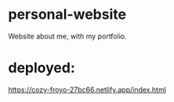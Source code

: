 # personal-website
Website about me, with my portfolio.
# deployed:
https://cozy-froyo-27bc66.netlify.app/index.html